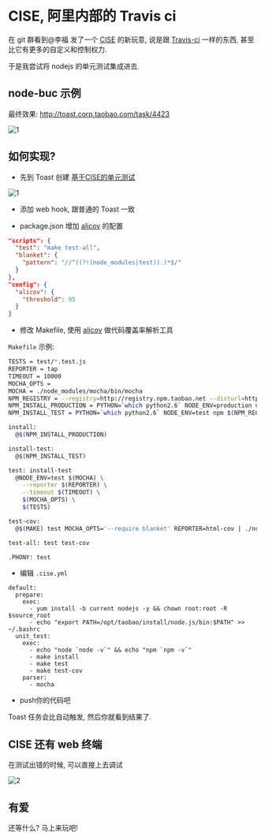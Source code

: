 # CISE, 阿里内部的 Travis ci

在 git 群看到@李福 发了一个 [CISE](http://gitlab.alibaba-inc.com/cise/engine/wikis/user_home) 的新玩意,
说是跟 [Travis-ci](https://travis-ci.org) 一样的东西, 甚至比它有更多的自定义和控制权力.

于是我尝试将 nodejs 的单元测试集成进去.

## node-buc 示例

最终效果: http://toast.corp.taobao.com/task/4423

![1](http://nfs.nodeblog.org/8/8/88689067fb327b55dd53dc2179487260.png)

## 如何实现?

* 先到 Toast 创建 [基于CISE的单元测试](http://toast.corp.taobao.com/task/create)

![1](http://nfs.nodeblog.org/c/a/ca0f308f027da73ffcd938d1569f409c.png)

* 添加 web hook, 跟普通的 Toast 一致

* package.json 增加 [alicov](https://github.com/fengmk2/alicov) 的配置

```json
"scripts": {
  "test": "make test-all",
  "blanket": {
    "pattern": "//^((?!(node_modules|test)).)*$/"
  }
},
"config": {
  "alicov": {
    "threshold": 95
  }
}
```

* 修改 Makefile, 使用 [alicov](https://github.com/fengmk2/alicov) 做代码覆盖率解析工具

`Makefile` 示例:

```bash
TESTS = test/*.test.js
REPORTER = tap
TIMEOUT = 10000
MOCHA_OPTS =
MOCHA = ./node_modules/mocha/bin/mocha
NPM_REGISTRY = --registry=http://registry.npm.taobao.net --disturl=http://dist.u.qiniudn.com
NPM_INSTALL_PRODUCTION = PYTHON=`which python2.6` NODE_ENV=production npm $(NPM_REGISTRY) install --silent
NPM_INSTALL_TEST = PYTHON=`which python2.6` NODE_ENV=test npm $(NPM_REGISTRY) install --silent

install:
  @$(NPM_INSTALL_PRODUCTION)

install-test:
  @$(NPM_INSTALL_TEST)

test: install-test
  @NODE_ENV=test $(MOCHA) \
    --reporter $(REPORTER) \
    --timeout $(TIMEOUT) \
    $(MOCHA_OPTS) \
    $(TESTS)

test-cov:
  @$(MAKE) test MOCHA_OPTS='--require blanket' REPORTER=html-cov | ./node_modules/alicov/bin/alicov

test-all: test test-cov

.PHONY: test
```

* 编辑 `.cise.yml`

```
default:
  prepare:
    exec:
      - yum install -b current nodejs -y && chown root:root -R $source_root
      - echo "export PATH=/opt/taobao/install/node.js/bin:$PATH" >> ~/.bashrc
  unit_test:
    exec:
      - echo "node `node -v`" && echo "npm `npm -v`"
      - make install
      - make test
      - make test-cov
    parser:
      - mocha
```

* push你的代码吧

Toast 任务会比自动触发, 然后你就看到结果了.

## CISE 还有 web 终端

在测试出错的时候, 可以直接上去调试

![2](http://nfs.nodeblog.org/f/3/f3565b706c0a928a8f8e9c38efb4e029.png)

## 有爱

还等什么? 马上来玩吧!

